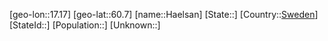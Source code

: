 ﻿---
location: [60.7,17.17]
type: City
tags:
- geo/City


SpocWebEntityId: 31068
isDeleted: false
confidential: public

---
[geo-lon::17.17]
[geo-lat::60.7]
[name::Haelsan]
[State::]
[Country::[Sweden](geo/Continent/Europe/Sweden.md)]
[StateId::]
[Population::]
[Unknown::]

